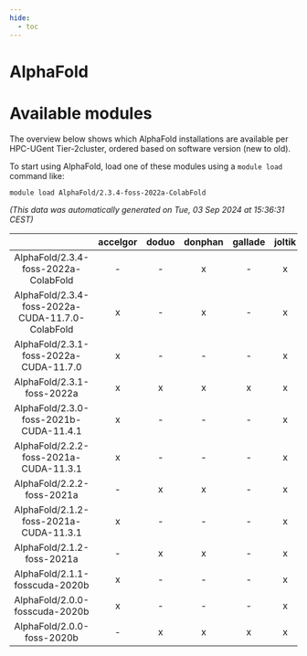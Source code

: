 ```yaml
---
hide:
  - toc
---
```


AlphaFold
=========

# Available modules


The overview below shows which AlphaFold installations are available per HPC-UGent Tier-2cluster, ordered based on software version (new to old).

To start using AlphaFold, load one of these modules using a `module load` command like:

```shell
module load AlphaFold/2.3.4-foss-2022a-ColabFold
```

*(This data was automatically generated on Tue, 03 Sep 2024 at 15:36:31 CEST)*  

| |accelgor|doduo|donphan|gallade|joltik|shinx|skitty|
| :---: | :---: | :---: | :---: | :---: | :---: | :---: | :---: |
|AlphaFold/2.3.4-foss-2022a-ColabFold|-|-|x|-|x|-|-|
|AlphaFold/2.3.4-foss-2022a-CUDA-11.7.0-ColabFold|x|-|x|-|x|-|-|
|AlphaFold/2.3.1-foss-2022a-CUDA-11.7.0|x|-|-|-|x|-|-|
|AlphaFold/2.3.1-foss-2022a|x|x|x|x|x|-|x|
|AlphaFold/2.3.0-foss-2021b-CUDA-11.4.1|x|-|-|-|x|-|-|
|AlphaFold/2.2.2-foss-2021a-CUDA-11.3.1|x|-|-|-|x|-|-|
|AlphaFold/2.2.2-foss-2021a|-|x|x|-|x|-|x|
|AlphaFold/2.1.2-foss-2021a-CUDA-11.3.1|x|-|-|-|x|-|-|
|AlphaFold/2.1.2-foss-2021a|-|x|x|-|x|-|x|
|AlphaFold/2.1.1-fosscuda-2020b|x|-|-|-|x|-|-|
|AlphaFold/2.0.0-fosscuda-2020b|x|-|-|-|x|-|-|
|AlphaFold/2.0.0-foss-2020b|-|x|x|x|x|-|x|
